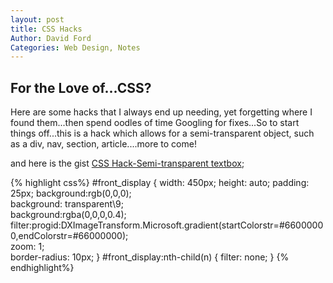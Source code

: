 ```yaml
---
layout: post
title: CSS Hacks
Author: David Ford
Categories: Web Design, Notes
---
```


## For the Love of...CSS?

Here are some hacks that I always end up needing, yet forgetting where I found them...then spend oodles of time Googling for fixes...So to start things off...this is a hack which allows for a semi-transparent object, such as a div, nav, section, article....more to come!

and here is the gist [CSS Hack-Semi-transparent textbox](https://gist.github.com/9b8a4334b3dfb787de27 "textbox");

{% highlight css%}
#front_display {
    width: 450px;
    height: auto;
    padding: 25px;
    background:rgb(0,0,0);  
    background: transparent\9;  
    background:rgba(0,0,0,0.4);  
    filter:progid:DXImageTransform.Microsoft.gradient(startColorstr=#66000000,endColorstr=#66000000);  
    zoom: 1;  
    border-radius: 10px;
}
#front_display:nth-child(n) {
    filter: none;
}
{% endhighlight%}
